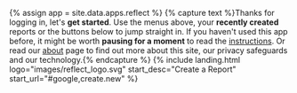 {% assign app = site.data.apps.reflect %}
{% capture text %}Thanks for logging in, let's __get started__. Use the menus above, your __recently created__ reports or the buttons below to jump straight in. If you haven't used this app before, it might be worth __pausing for a moment__ to read the [instructions](#instructions). Or read our [about](/about/) page to find out more about this site, our privacy safeguards and our technology.{% endcapture %}
{% include landing.html logo="images/reflect_logo.svg" start_desc="Create a Report" start_url="#google,create.new" %}